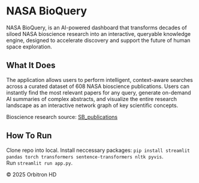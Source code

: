 # NASA BioQuery

NASA BioQuery, is an AI-powered dashboard that transforms decades of siloed NASA bioscience research into an interactive, queryable knowledge engine, designed to accelerate discovery and support the future of human space exploration.

## What It Does 
The application allows users to perform intelligent, context-aware searches across a curated dataset of 608 NASA bioscience publications. Users can instantly find the most relevant papers for any query, generate on-demand AI summaries of complex abstracts, and visualize the entire research landscape as an interactive network graph of key scientific concepts.

Bioscience research source: [SB_publications](https://github.com/jgalazka/SB_publications/)

## How To Run
Clone repo into local.
Install neccessary packages: `pip install streamlit pandas torch transformers sentence-transformers nltk pyvis`.  
Run `streamlit run app.py`.

© 2025 Orbitron HD
